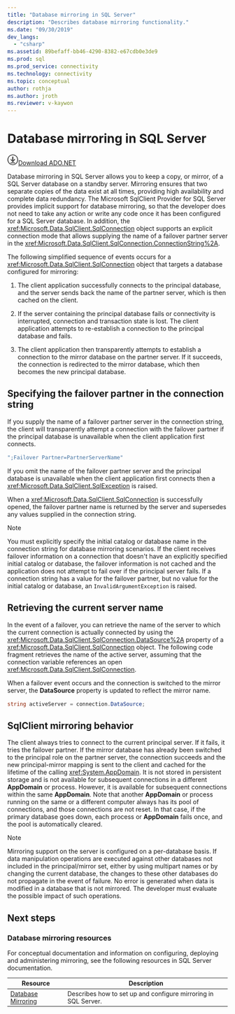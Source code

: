 ```yaml
---
title: "Database mirroring in SQL Server"
description: "Describes database mirroring functionality."
ms.date: "09/30/2019"
dev_langs: 
  - "csharp"
ms.assetid: 89befaff-bb46-4290-8382-e67cdb0e3de9
ms.prod: sql
ms.prod_service: connectivity
ms.technology: connectivity
ms.topic: conceptual
author: rothja
ms.author: jroth
ms.reviewer: v-kaywon
---
```

# Database mirroring in SQL Server

![Download-DownArrow-Circled](../../../ssdt/media/download.png)[Download ADO.NET](../../sql-connection-libraries.md#anchor-20-drivers-relational-access)

Database mirroring in SQL Server allows you to keep a copy, or mirror, of a SQL Server database on a standby server. Mirroring ensures that two separate copies of the data exist at all times, providing high availability and complete data redundancy. The Microsoft SqlClient Provider for SQL Server provides implicit support for database mirroring, so that the developer does not need to take any action or write any code once it has been configured for a SQL Server database. In addition, the <xref:Microsoft.Data.SqlClient.SqlConnection> object supports an explicit connection mode that allows supplying the name of a failover partner server in the <xref:Microsoft.Data.SqlClient.SqlConnection.ConnectionString%2A>.  
  
The following simplified sequence of events occurs for a <xref:Microsoft.Data.SqlClient.SqlConnection> object that targets a database configured for mirroring:  
  
1. The client application successfully connects to the principal database, and the server sends back the name of the partner server, which is then cached on the client.  
  
2. If the server containing the principal database fails or connectivity is interrupted, connection and transaction state is lost. The client application attempts to re-establish a connection to the principal database and fails.  
  
3. The client application then transparently attempts to establish a connection to the mirror database on the partner server. If it succeeds, the connection is redirected to the mirror database, which then becomes the new principal database.  
  
## Specifying the failover partner in the connection string  
If you supply the name of a failover partner server in the connection string, the client will transparently attempt a connection with the failover partner if the principal database is unavailable when the client application first connects.  
  
```csharp
";Failover Partner=PartnerServerName"  
```  
  
If you omit the name of the failover partner server and the principal database is unavailable when the client application first connects then a <xref:Microsoft.Data.SqlClient.SqlException> is raised.  
  
When a <xref:Microsoft.Data.SqlClient.SqlConnection> is successfully opened, the failover partner name is returned by the server and supersedes any values supplied in the connection string.  
  
> [!NOTE]
>  You must explicitly specify the initial catalog or database name in the connection string for database mirroring scenarios. If the client receives failover information on a connection that doesn't have an explicitly specified initial catalog or database, the failover information is not cached and the application does not attempt to fail over if the principal server fails. If a connection string has a value for the failover partner, but no value for the initial catalog or database, an `InvalidArgumentException` is raised.  
  
## Retrieving the current server name  
In the event of a failover, you can retrieve the name of the server to which the current connection is actually connected by using the <xref:Microsoft.Data.SqlClient.SqlConnection.DataSource%2A> property of a <xref:Microsoft.Data.SqlClient.SqlConnection> object. The following code fragment retrieves the name of the active server, assuming that the connection variable references an open <xref:Microsoft.Data.SqlClient.SqlConnection>.  
  
When a failover event occurs and the connection is switched to the mirror server, the **DataSource** property is updated to reflect the mirror name.  
  
```csharp  
string activeServer = connection.DataSource;  
```  
  
## SqlClient mirroring behavior  
The client always tries to connect to the current principal server. If it fails, it tries the failover partner. If the mirror database has already been switched to the principal role on the partner server, the connection succeeds and the new principal-mirror mapping is sent to the client and cached for the lifetime of the calling <xref:System.AppDomain>. It is not stored in persistent storage and is not available for subsequent connections in a different **AppDomain** or process. However, it is available for subsequent connections within the same **AppDomain**. Note that another **AppDomain** or process running on the same or a different computer always has its pool of connections, and those connections are not reset. In that case, if the primary database goes down, each process or **AppDomain** fails once, and the pool is automatically cleared.  
  
> [!NOTE]
>  Mirroring support on the server is configured on a per-database basis. If data manipulation operations are executed against other databases not included in the principal/mirror set, either by using multipart names or by changing the current database, the changes to these other databases do not propagate in the event of failure. No error is generated when data is modified in a database that is not mirrored. The developer must evaluate the possible impact of such operations.  
  
## Next steps
### Database mirroring resources  
For conceptual documentation and information on configuring, deploying and administering mirroring, see the following resources in SQL Server documentation.  
  
|Resource|Description|  
|--------------|-----------------|  
|[Database Mirroring](../../../database-engine/database-mirroring/database-mirroring-sql-server.md)|Describes how to set up and configure mirroring in SQL Server.|  
